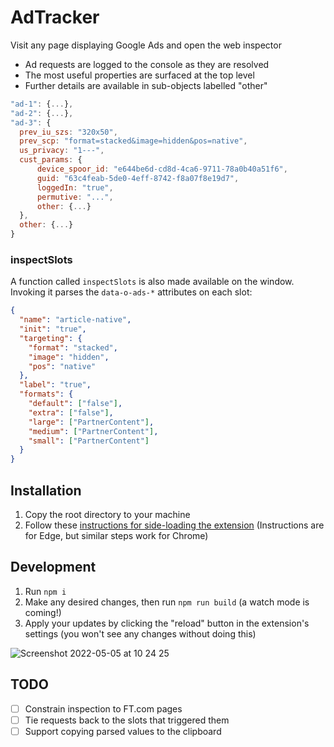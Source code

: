 # AdTracker

Visit any page displaying Google Ads and open the web inspector

- Ad requests are logged to the console as they are resolved
- The most useful properties are surfaced at the top level
- Further details are available in sub-objects labelled "other"

```js
"ad-1": {...},
"ad-2": {...},
"ad-3": {
  prev_iu_szs: "320x50",
  prev_scp: "format=stacked&image=hidden&pos=native",
  us_privacy: "1---",
  cust_params: {
      device_spoor_id: "e644be6d-cd8d-4ca6-9711-78a0b40a51f6",
      guid: "63c4feab-5de0-4eff-8742-f8a07f8e19d7",
      loggedIn: "true",
      permutive: "...",
      other: {...}
  },
  other: {...}
}
```

### inspectSlots

A function called `inspectSlots` is also made available on the window. Invoking it parses the `data-o-ads-*` attributes on each slot:

```json
{
  "name": "article-native",
  "init": "true",
  "targeting": {
    "format": "stacked",
    "image": "hidden",
    "pos": "native"
  },
  "label": "true",
  "formats": {
    "default": ["false"],
    "extra": ["false"],
    "large": ["PartnerContent"],
    "medium": ["PartnerContent"],
    "small": ["PartnerContent"]
  }
}
```

## Installation

1. Copy the root directory to your machine
1. Follow these [instructions for side-loading the extension](https://docs.microsoft.com/en-us/microsoft-edge/extensions-chromium/getting-started/extension-sideloading)
   (Instructions are for Edge, but similar steps work for Chrome)

## Development

1. Run `npm i`
2. Make any desired changes, then run `npm run build`
    (a watch mode is coming!)
3. Apply your updates by clicking the "reload" button in the extension's settings
    (you won't see any changes without doing this)

![Screenshot 2022-05-05 at 10 24 25](https://user-images.githubusercontent.com/21795/166896696-9e5e57f2-66ce-4404-b65d-1394d629e919.png)

## TODO

- [ ] Constrain inspection to FT.com pages
- [ ] Tie requests back to the slots that triggered them
- [ ] Support copying parsed values to the clipboard
